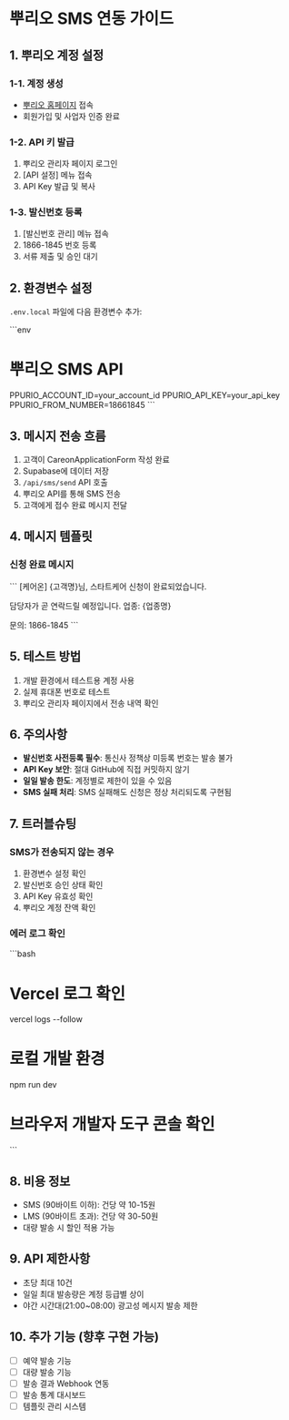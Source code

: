 # 뿌리오 SMS 연동 가이드

## 1. 뿌리오 계정 설정

### 1-1. 계정 생성
- [뿌리오 홈페이지](https://www.ppurio.com) 접속
- 회원가입 및 사업자 인증 완료

### 1-2. API 키 발급
1. 뿌리오 관리자 페이지 로그인
2. [API 설정] 메뉴 접속
3. API Key 발급 및 복사

### 1-3. 발신번호 등록
1. [발신번호 관리] 메뉴 접속
2. 1866-1845 번호 등록
3. 서류 제출 및 승인 대기

## 2. 환경변수 설정

`.env.local` 파일에 다음 환경변수 추가:

\`\`\`env
# 뿌리오 SMS API
PPURIO_ACCOUNT_ID=your_account_id
PPURIO_API_KEY=your_api_key
PPURIO_FROM_NUMBER=18661845
\`\`\`

## 3. 메시지 전송 흐름

1. 고객이 CareonApplicationForm 작성 완료
2. Supabase에 데이터 저장
3. `/api/sms/send` API 호출
4. 뿌리오 API를 통해 SMS 전송
5. 고객에게 접수 완료 메시지 전달

## 4. 메시지 템플릿

### 신청 완료 메시지
\`\`\`
[케어온]
{고객명}님, 스타트케어 신청이 완료되었습니다.

담당자가 곧 연락드릴 예정입니다.
업종: {업종명}

문의: 1866-1845
\`\`\`

## 5. 테스트 방법

1. 개발 환경에서 테스트용 계정 사용
2. 실제 휴대폰 번호로 테스트
3. 뿌리오 관리자 페이지에서 전송 내역 확인

## 6. 주의사항

- **발신번호 사전등록 필수**: 통신사 정책상 미등록 번호는 발송 불가
- **API Key 보안**: 절대 GitHub에 직접 커밋하지 않기
- **일일 발송 한도**: 계정별로 제한이 있을 수 있음
- **SMS 실패 처리**: SMS 실패해도 신청은 정상 처리되도록 구현됨

## 7. 트러블슈팅

### SMS가 전송되지 않는 경우
1. 환경변수 설정 확인
2. 발신번호 승인 상태 확인
3. API Key 유효성 확인
4. 뿌리오 계정 잔액 확인

### 에러 로그 확인
\`\`\`bash
# Vercel 로그 확인
vercel logs --follow

# 로컬 개발 환경
npm run dev
# 브라우저 개발자 도구 콘솔 확인
\`\`\`

## 8. 비용 정보

- SMS (90바이트 이하): 건당 약 10-15원
- LMS (90바이트 초과): 건당 약 30-50원
- 대량 발송 시 할인 적용 가능

## 9. API 제한사항

- 초당 최대 10건
- 일일 최대 발송량은 계정 등급별 상이
- 야간 시간대(21:00~08:00) 광고성 메시지 발송 제한

## 10. 추가 기능 (향후 구현 가능)

- [ ] 예약 발송 기능
- [ ] 대량 발송 기능
- [ ] 발송 결과 Webhook 연동
- [ ] 발송 통계 대시보드
- [ ] 템플릿 관리 시스템
